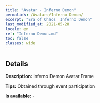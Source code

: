 ```yaml
---
title: "Avatar - Inferno Demon"
permalink: /Avatars/Inferno Demon/
excerpt: "Era of Chaos  Inferno Demon"
last_modified_at: 2021-05-28
locale: en
ref: "Inferno Demon.md"
toc: false
classes: wide
---
```

## Details

 **Description:** Inferno Demon Avatar Frame 

 **Tips:** Obtained through event participation 

 **Is available:**  - 

